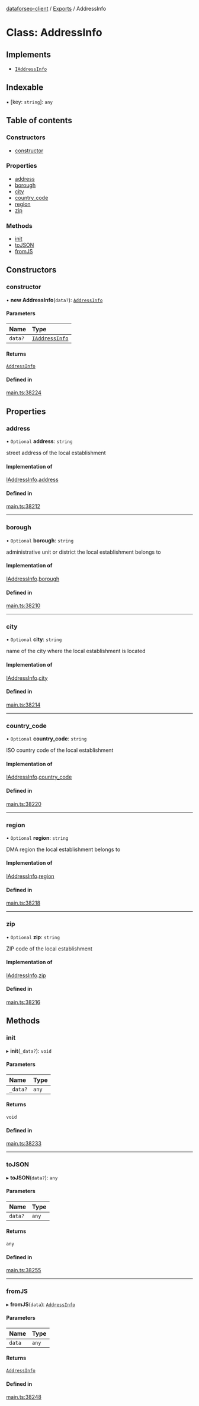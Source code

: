 [dataforseo-client](../README.md) / [Exports](../modules.md) / AddressInfo

# Class: AddressInfo

## Implements

- [`IAddressInfo`](../interfaces/IAddressInfo.md)

## Indexable

▪ [key: `string`]: `any`

## Table of contents

### Constructors

- [constructor](AddressInfo.md#constructor)

### Properties

- [address](AddressInfo.md#address)
- [borough](AddressInfo.md#borough)
- [city](AddressInfo.md#city)
- [country\_code](AddressInfo.md#country_code)
- [region](AddressInfo.md#region)
- [zip](AddressInfo.md#zip)

### Methods

- [init](AddressInfo.md#init)
- [toJSON](AddressInfo.md#tojson)
- [fromJS](AddressInfo.md#fromjs)

## Constructors

### constructor

• **new AddressInfo**(`data?`): [`AddressInfo`](AddressInfo.md)

#### Parameters

| Name | Type |
| :------ | :------ |
| `data?` | [`IAddressInfo`](../interfaces/IAddressInfo.md) |

#### Returns

[`AddressInfo`](AddressInfo.md)

#### Defined in

[main.ts:38224](https://github.com/dataforseo/TypeScriptClient/blob/7ca1aa4/main.ts#L38224)

## Properties

### address

• `Optional` **address**: `string`

street address of the local establishment

#### Implementation of

[IAddressInfo](../interfaces/IAddressInfo.md).[address](../interfaces/IAddressInfo.md#address)

#### Defined in

[main.ts:38212](https://github.com/dataforseo/TypeScriptClient/blob/7ca1aa4/main.ts#L38212)

___

### borough

• `Optional` **borough**: `string`

administrative unit or district the local establishment belongs to

#### Implementation of

[IAddressInfo](../interfaces/IAddressInfo.md).[borough](../interfaces/IAddressInfo.md#borough)

#### Defined in

[main.ts:38210](https://github.com/dataforseo/TypeScriptClient/blob/7ca1aa4/main.ts#L38210)

___

### city

• `Optional` **city**: `string`

name of the city where the local establishment is located

#### Implementation of

[IAddressInfo](../interfaces/IAddressInfo.md).[city](../interfaces/IAddressInfo.md#city)

#### Defined in

[main.ts:38214](https://github.com/dataforseo/TypeScriptClient/blob/7ca1aa4/main.ts#L38214)

___

### country\_code

• `Optional` **country\_code**: `string`

ISO country code of the local establishment

#### Implementation of

[IAddressInfo](../interfaces/IAddressInfo.md).[country_code](../interfaces/IAddressInfo.md#country_code)

#### Defined in

[main.ts:38220](https://github.com/dataforseo/TypeScriptClient/blob/7ca1aa4/main.ts#L38220)

___

### region

• `Optional` **region**: `string`

DMA region the local establishment belongs to

#### Implementation of

[IAddressInfo](../interfaces/IAddressInfo.md).[region](../interfaces/IAddressInfo.md#region)

#### Defined in

[main.ts:38218](https://github.com/dataforseo/TypeScriptClient/blob/7ca1aa4/main.ts#L38218)

___

### zip

• `Optional` **zip**: `string`

ZIP code of the local establishment

#### Implementation of

[IAddressInfo](../interfaces/IAddressInfo.md).[zip](../interfaces/IAddressInfo.md#zip)

#### Defined in

[main.ts:38216](https://github.com/dataforseo/TypeScriptClient/blob/7ca1aa4/main.ts#L38216)

## Methods

### init

▸ **init**(`_data?`): `void`

#### Parameters

| Name | Type |
| :------ | :------ |
| `_data?` | `any` |

#### Returns

`void`

#### Defined in

[main.ts:38233](https://github.com/dataforseo/TypeScriptClient/blob/7ca1aa4/main.ts#L38233)

___

### toJSON

▸ **toJSON**(`data?`): `any`

#### Parameters

| Name | Type |
| :------ | :------ |
| `data?` | `any` |

#### Returns

`any`

#### Defined in

[main.ts:38255](https://github.com/dataforseo/TypeScriptClient/blob/7ca1aa4/main.ts#L38255)

___

### fromJS

▸ **fromJS**(`data`): [`AddressInfo`](AddressInfo.md)

#### Parameters

| Name | Type |
| :------ | :------ |
| `data` | `any` |

#### Returns

[`AddressInfo`](AddressInfo.md)

#### Defined in

[main.ts:38248](https://github.com/dataforseo/TypeScriptClient/blob/7ca1aa4/main.ts#L38248)
